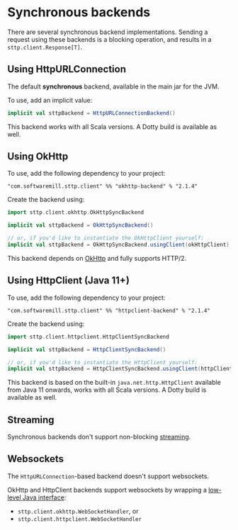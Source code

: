 # Synchronous backends

There are several synchronous backend implementations. Sending a request using these backends is a blocking operation, and results in a `sttp.client.Response[T]`.

## Using HttpURLConnection

The default **synchronous** backend, available in the main jar for the JVM. 

To use, add an implicit value:

```scala
implicit val sttpBackend = HttpURLConnectionBackend()
```

This backend works with all Scala versions. A Dotty build is available as well.

## Using OkHttp

To use, add the following dependency to your project:

```
"com.softwaremill.sttp.client" %% "okhttp-backend" % "2.1.4"
```

Create the backend using:

```scala
import sttp.client.okhttp.OkHttpSyncBackend

implicit val sttpBackend = OkHttpSyncBackend()

// or, if you'd like to instantiate the OkHttpClient yourself:
implicit val sttpBackend = OkHttpSyncBackend.usingClient(okHttpClient)
```

This backend depends on [OkHttp](http://square.github.io/okhttp/) and fully supports HTTP/2.

## Using HttpClient (Java 11+)

To use, add the following dependency to your project:

```
"com.softwaremill.sttp.client" %% "httpclient-backend" % "2.1.4"
```

Create the backend using:

```scala
import sttp.client.httpclient.HttpClientSyncBackend

implicit val sttpBackend = HttpClientSyncBackend()

// or, if you'd like to instantiate the HttpClient yourself:
implicit val sttpBackend = HttpClientSyncBackend.usingClient(httpClient)
```

This backend is based on the built-in `java.net.http.HttpClient` available from Java 11 onwards, works with all Scala versions. A Dotty build is available as well.

## Streaming

Synchronous backends don't support non-blocking [streaming](../requests/streaming.html).

## Websockets

The `HttpURLConnection`-based backend doesn't support websockets.

OkHttp and HttpClient backends support websockets by wrapping a [low-level Java interface](../websockets.html):
 
* `sttp.client.okhttp.WebSocketHandler`, or
* `sttp.client.httpclient.WebSocketHandler`
